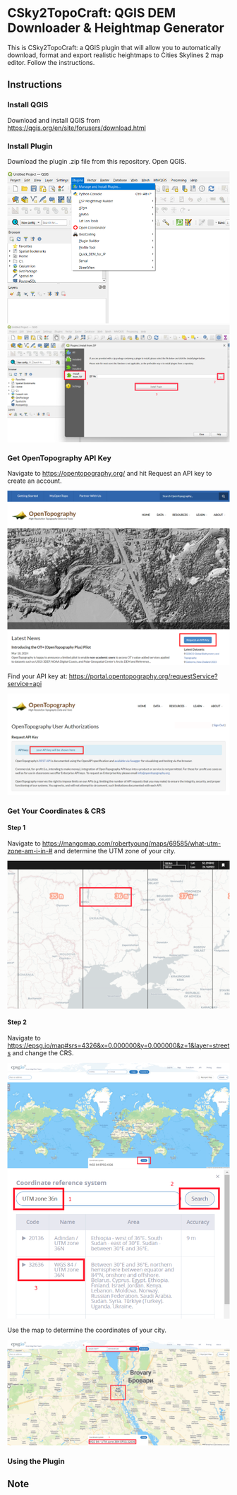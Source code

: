 # CSky2TopoCraft: QGIS DEM Downloader & Heightmap Generator
This is CSky2TopoCraft: a QGIS plugin that will allow you to automatically download, format and export realistic heightmaps to Cities Skylines 2 map editor. Follow the instructions.


## Instructions

### Install QGIS
Download and install QGIS from https://qgis.org/en/site/forusers/download.html
### Install Plugin
Download the plugin .zip file from this repository. Open QGIS.

![maiplugin](images/maiplugin.png)
![insfromzip](images/insfromzip.png)
### Get OpenTopography API Key
Navigate to https://opentopography.org/ and hit Request an API key to create an account.

![otrequestapikey](images/otrequestapikey.png)

Find your API key at: https://portal.opentopography.org/requestService?service=api

![otapikey](images/otapikey.png)

### Get Your Coordinates & CRS
#### Step 1
Navigate to https://mangomap.com/robertyoung/maps/69585/what-utm-zone-am-i-in-# and determine the UTM zone of your city.

![findutm](images/findutm.png)

#### Step 2
Navigate to https://epsg.io/map#srs=4326&x=0.000000&y=0.000000&z=1&layer=streets and change the CRS.

![changecrs](images/epsgchangecrs.png)
![epsgselectcrs](images/epsgselectcrs.png)

Use the map to determine the coordinates of your city.

![findcoord](images/findcoord.png)
### Using the Plugin
## Note


